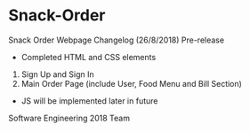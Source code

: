 # Snack-Order
Snack Order Webpage Changelog (26/8/2018) Pre-release

- Completed HTML and CSS elements 
1. Sign Up and Sign In 
2. Main Order Page (include User, Food Menu and Bill Section)

- JS will be implemented later in future

Software Engineering 2018 Team 
